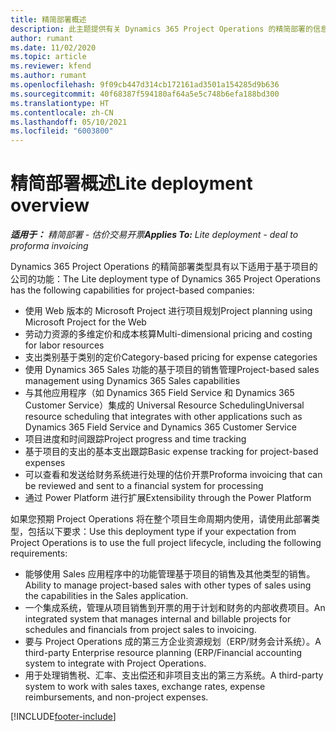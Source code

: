 ```yaml
---
title: 精简部署概述
description: 此主题提供有关 Dynamics 365 Project Operations 的精简部署的信息。
author: rumant
ms.date: 11/02/2020
ms.topic: article
ms.reviewer: kfend
ms.author: rumant
ms.openlocfilehash: 9f09cb447d314cb172161ad3501a154285d9b636
ms.sourcegitcommit: 40f68387f594180af64a5e5c748b6efa188bd300
ms.translationtype: HT
ms.contentlocale: zh-CN
ms.lasthandoff: 05/10/2021
ms.locfileid: "6003800"
---
```

# <a name="lite-deployment-overview"></a><span data-ttu-id="a0d42-103">精简部署概述</span><span class="sxs-lookup"><span data-stu-id="a0d42-103">Lite deployment overview</span></span>

<span data-ttu-id="a0d42-104">_**适用于：** 精简部署 - 估价交易开票_</span><span class="sxs-lookup"><span data-stu-id="a0d42-104">_**Applies To:** Lite deployment - deal to proforma invoicing_</span></span>

<span data-ttu-id="a0d42-105">Dynamics 365 Project Operations 的精简部署类型具有以下适用于基于项目的公司的功能：</span><span class="sxs-lookup"><span data-stu-id="a0d42-105">The Lite deployment type of Dynamics 365 Project Operations has the following capabilities for project-based companies:</span></span>

- <span data-ttu-id="a0d42-106">使用 Web 版本的 Microsoft Project 进行项目规划</span><span class="sxs-lookup"><span data-stu-id="a0d42-106">Project planning using Microsoft Project for the Web</span></span>
- <span data-ttu-id="a0d42-107">劳动力资源的多维定价和成本核算</span><span class="sxs-lookup"><span data-stu-id="a0d42-107">Multi-dimensional pricing and costing for labor resources</span></span>
- <span data-ttu-id="a0d42-108">支出类别基于类别的定价</span><span class="sxs-lookup"><span data-stu-id="a0d42-108">Category-based pricing for expense categories</span></span>
- <span data-ttu-id="a0d42-109">使用 Dynamics 365 Sales 功能的基于项目的销售管理</span><span class="sxs-lookup"><span data-stu-id="a0d42-109">Project-based sales management using Dynamics 365 Sales capabilities</span></span>
- <span data-ttu-id="a0d42-110">与其他应用程序（如 Dynamics 365 Field Service 和 Dynamics 365 Customer Service）集成的 Universal Resource Scheduling</span><span class="sxs-lookup"><span data-stu-id="a0d42-110">Universal resource scheduling that integrates with other applications such as Dynamics 365 Field Service and Dynamics 365 Customer Service</span></span>
- <span data-ttu-id="a0d42-111">项目进度和时间跟踪</span><span class="sxs-lookup"><span data-stu-id="a0d42-111">Project progress and time tracking</span></span>
- <span data-ttu-id="a0d42-112">基于项目的支出的基本支出跟踪</span><span class="sxs-lookup"><span data-stu-id="a0d42-112">Basic expense tracking for project-based expenses</span></span>
- <span data-ttu-id="a0d42-113">可以查看和发送给财务系统进行处理的估价开票</span><span class="sxs-lookup"><span data-stu-id="a0d42-113">Proforma invoicing that can be reviewed and sent to a financial system for processing</span></span>
- <span data-ttu-id="a0d42-114">通过 Power Platform 进行扩展</span><span class="sxs-lookup"><span data-stu-id="a0d42-114">Extensibility through the Power Platform</span></span>

<span data-ttu-id="a0d42-115">如果您预期 Project Operations 将在整个项目生命周期内使用，请使用此部署类型，包括以下要求：</span><span class="sxs-lookup"><span data-stu-id="a0d42-115">Use this deployment type if your expectation from Project Operations is to use the full project lifecycle, including the following requirements:</span></span>

- <span data-ttu-id="a0d42-116">能够使用 Sales 应用程序中的功能管理基于项目的销售及其他类型的销售。</span><span class="sxs-lookup"><span data-stu-id="a0d42-116">Ability to manage project-based sales with other types of sales using the capabilities in the Sales application.</span></span>
- <span data-ttu-id="a0d42-117">一个集成系统，管理从项目销售到开票的用于计划和财务的内部收费项目。</span><span class="sxs-lookup"><span data-stu-id="a0d42-117">An integrated system that manages internal and billable projects for schedules and financials from project sales to invoicing.</span></span>
- <span data-ttu-id="a0d42-118">要与 Project Operations 成的第三方企业资源规划（ERP/财务会计系统）。</span><span class="sxs-lookup"><span data-stu-id="a0d42-118">A third-party Enterprise resource planning (ERP/Financial accounting system to integrate with Project Operations.</span></span>
- <span data-ttu-id="a0d42-119">用于处理销售税、汇率、支出偿还和非项目支出的第三方系统。</span><span class="sxs-lookup"><span data-stu-id="a0d42-119">A third-party system to work with sales taxes, exchange rates, expense reimbursements, and non-project expenses.</span></span>


[!INCLUDE[footer-include](../includes/footer-banner.md)]